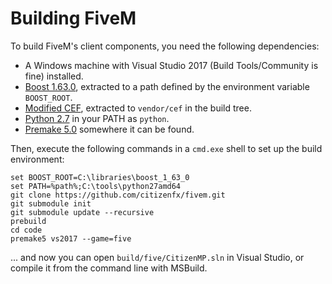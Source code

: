 # Building FiveM
To build FiveM's client components, you need the following dependencies:
* A Windows machine with Visual Studio 2017 (Build Tools/Community is fine) installed.
* [Boost 1.63.0](https://sourceforge.net/projects/boost/files/boost/1.63.0/boost_1_63_0.7z/download), extracted to a path defined by the environment variable `BOOST_ROOT`.
* [Modified CEF](https://runtime.fivem.net/build/cef/cef_binary_3.3359.1751.gcb25470_windows64.zip), extracted to `vendor/cef` in the build tree.
* [Python 2.7](https://python.org/) in your PATH as `python`.
* [Premake 5.0](https://premake.github.io/download.html) somewhere it can be found.

Then, execute the following commands in a `cmd.exe` shell to set up the build environment:
```dos
set BOOST_ROOT=C:\libraries\boost_1_63_0
set PATH=%path%;C:\tools\python27amd64
git clone https://github.com/citizenfx/fivem.git
git submodule init
git submodule update --recursive
prebuild
cd code
premake5 vs2017 --game=five
```

... and now you can open `build/five/CitizenMP.sln` in Visual Studio, or compile it from the command line with MSBuild.